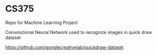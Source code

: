 # CS375

Repo for Machine Learning Project

Convolutional Neural Network used to recognize images in quick draw dataset

https://github.com/googlecreativelab/quickdraw-dataset

